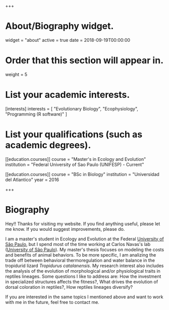 +++
# About/Biography widget.
widget = "about"
active = true
date = 2018-09-19T00:00:00

# Order that this section will appear in.
weight = 5

# List your academic interests.
[interests]
  interests = [
    "Evolutionary Biology",
    "Ecophysiology",
    "Programming (R software)"
  ]

# List your qualifications (such as academic degrees).

[[education.courses]]
  course = "Master's in Ecology and Evolution"
  institution = "Federal University of Sao Paulo (UNIFESP) - Current"

[[education.courses]]
  course = "BSc in Biology"
  institution = "Universidad del Atlantico"
  year = 2016
 
+++

# Biography

Hey!! Thanks for visiting my website. If you find anything useful, please let me know. If you would suggest improvements, please do.

I am a master's student in Ecology and Evolution at the Federal [University of São Paulo](http://www.unifesp.br), but I spend most of the time working at Carlos Navas's lab ([University of São Paulo](http://www.ib.usp.br/ensino/pos-graduacao.html)). My master's thesis focuses on modeling the costs and benefits of animal behaviors. To be more specific, I am analizing the trade off between behavioral thermoregulation and water balance in the tropidurid lizard *Tropidurus catalanensis*. My research interest also includes the analysis of the evolution of morphological and/or physiological traits in reptiles lineages. Some questions I like to address are: How the investment in specialized structures affects the fitness?, What drives the evolution of dorsal coloration in reptiles?, How reptiles lineages diversify?

If you are interested in the same topics I mentioned above and want to work with me in the future, feel free to contact me.
